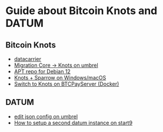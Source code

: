 Guide about Bitcoin Knots and DATUM
===

Bitcoin Knots
---

- [datacarrier](page/datacarrier.md)
- [Migration Core -> Knots on umbrel](/page/migrationumbrel.md)
- [APT repo for Debian 12](/page/apt.md)
- [Knots + Sparrow on Windows/macOS](page/sparrowknots.md)
- [Switch to Knots on BTCPayServer (Docker)](page/knotsbtcpay.md)

DATUM
---

- [edit json config on umbrel](page/datum/umbrel-datum-json.md)
- [How to setup a second datum instance on start9](page/2nddatum.md)